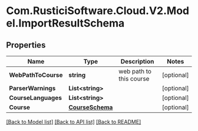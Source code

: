 # Com.RusticiSoftware.Cloud.V2.Model.ImportResultSchema
## Properties

Name | Type | Description | Notes
------------ | ------------- | ------------- | -------------
**WebPathToCourse** | **string** | web path to this course | [optional] 
**ParserWarnings** | **List&lt;string&gt;** |  | [optional] 
**CourseLanguages** | **List&lt;string&gt;** |  | [optional] 
**Course** | [**CourseSchema**](CourseSchema.md) |  | [optional] 

[[Back to Model list]](../README.md#documentation-for-models) [[Back to API list]](../README.md#documentation-for-api-endpoints) [[Back to README]](../README.md)

